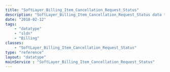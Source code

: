 ```yaml
---
title: "SoftLayer_Billing_Item_Cancellation_Request_Status"
description: "SoftLayer_Billing_Item_Cancellation_Request_Status data type represents the status of a service cancellation request. "
date: "2018-02-12"
tags:
    - "datatype"
    - "sldn"
    - "Billing"
classes:
    - "SoftLayer_Billing_Item_Cancellation_Request_Status"
type: "reference"
layout: "datatype"
mainService : "SoftLayer_Billing_Item_Cancellation_Request_Status"
---
```

